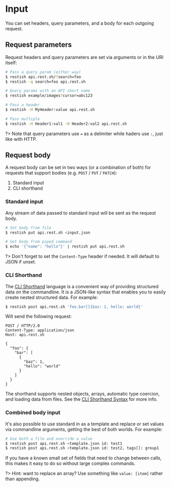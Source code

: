 # Input

You can set headers, query parameters, and a body for each outgoing request.

## Request parameters

Request headers and query parameters are set via arguments or in the URI itself:

```bash
# Pass a query param (either way)
$ restish api.rest.sh/?search=foo
$ restish -q search=foo api.rest.sh

# Query params with an API short name
$ restish example/images?cursor=abc123

# Pass a header
$ restish -H MyHeader:value api.rest.sh

# Pass multiple
$ restish -H Header1:val1 -H Header2:val2 api.rest.sh
```

?> Note that query parameters use `=` as a delimiter while haders use `:`, just like with HTTP.

## Request body

A request body can be set in two ways (or a combination of both) for requests that support bodies (e.g. `POST` / `PUT` / `PATCH`):

1. Standard input
2. CLI shorthand

### Standard input

Any stream of data passed to standard input will be sent as the request body.

```bash
# Set body from file
$ restish put api.rest.sh <input.json

# Set body from piped command
$ echo '{"name": "hello"}' | restish put api.rest.sh
```

?> Don't forget to set the `Content-Type` header if needed. It will default to JSON if unset.

### CLI Shorthand

The [CLI Shorthand](shorthand.md) language is a convenient way of providing structured data on the commandline. It is a JSON-like syntax that enables you to easily create nested structured data. For example:

```bash
$ restish post api.rest.sh 'foo.bar[]{baz: 1, hello: world}'
```

Will send the following request:

```http
POST / HTTP/2.0
Content-Type: application/json
Host: api.rest.sh

{
  "foo": {
    "bar": [
      {
        "baz": 1,
        "hello": "world"
      }
    ]
  }
}
```

The shorthand supports nested objects, arrays, automatic type coercion, and loading data from files. See the [CLI Shorthand Syntax](shorthand.md) for more info.

### Combined body input

It's also possible to use standard in as a template and replace or set values via commandline arguments, getting the best of both worlds. For example:

```bash
# Use both a file and override a value
$ restish post api.rest.sh <template.json id: test1
$ restish post api.rest.sh <template.json id: test2, tags[]: group1
```

If you have a known small set of fields that need to change between calls, this makes it easy to do so without large complex commands.

?> Hint: want to replace an array? Use something like `value: [item]` rather than appending.
